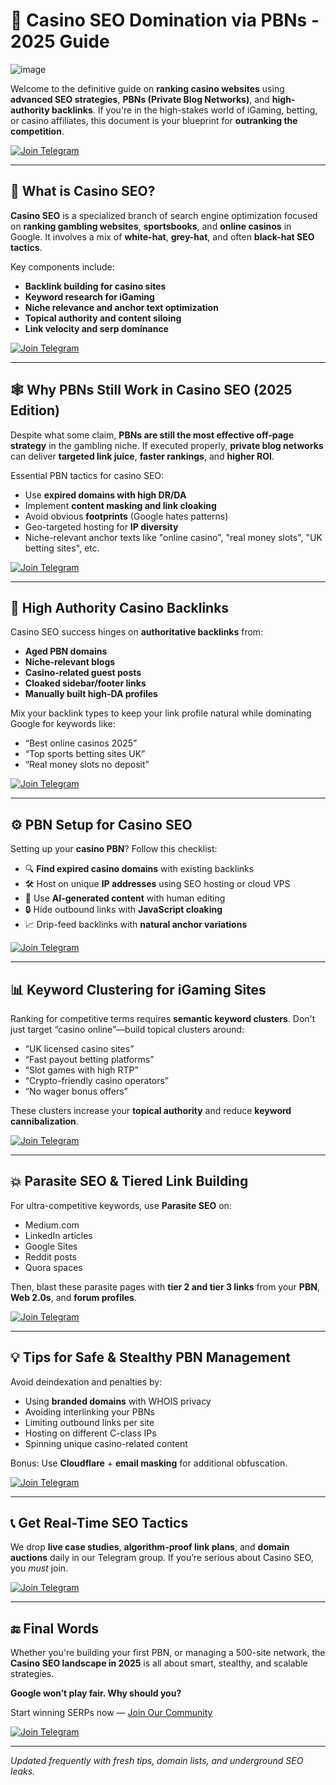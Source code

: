 # 🎯 Casino SEO Domination via PBNs - 2025 Guide

![image](https://github.com/user-attachments/assets/1c37b9d0-eb33-47ea-9906-b6004efb4642)


Welcome to the definitive guide on **ranking casino websites** using **advanced SEO strategies**, **PBNs (Private Blog Networks)**, and **high-authority backlinks**. If you're in the high-stakes world of iGaming, betting, or casino affiliates, this document is your blueprint for **outranking the competition**.

[![Join Telegram](https://img.shields.io/badge/Join-Telegram-blue?style=for-the-badge&logo=telegram)](https://t.me/Seo_Labs)

---

## 🎰 What is Casino SEO?

**Casino SEO** is a specialized branch of search engine optimization focused on **ranking gambling websites**, **sportsbooks**, and **online casinos** in Google. It involves a mix of **white-hat**, **grey-hat**, and often **black-hat SEO tactics**.

Key components include:

- **Backlink building for casino sites**
- **Keyword research for iGaming**
- **Niche relevance and anchor text optimization**
- **Topical authority and content siloing**
- **Link velocity and serp dominance**

[![Join Telegram](https://img.shields.io/badge/Join-Telegram-blue?style=for-the-badge&logo=telegram)](https://t.me/Seo_Labs)

---

## 🕸️ Why PBNs Still Work in Casino SEO (2025 Edition)

Despite what some claim, **PBNs are still the most effective off-page strategy** in the gambling niche. If executed properly, **private blog networks** can deliver **targeted link juice**, **faster rankings**, and **higher ROI**.

Essential PBN tactics for casino SEO:

- Use **expired domains with high DR/DA**
- Implement **content masking and link cloaking**
- Avoid obvious **footprints** (Google hates patterns)
- Geo-targeted hosting for **IP diversity**
- Niche-relevant anchor texts like "online casino", "real money slots", "UK betting sites", etc.

[![Join Telegram](https://img.shields.io/badge/Join-Telegram-blue?style=for-the-badge&logo=telegram)](https://t.me/Seo_Labs)

---

## 🔗 High Authority Casino Backlinks

Casino SEO success hinges on **authoritative backlinks** from:

- **Aged PBN domains**
- **Niche-relevant blogs**
- **Casino-related guest posts**
- **Cloaked sidebar/footer links**
- **Manually built high-DA profiles**

Mix your backlink types to keep your link profile natural while dominating Google for keywords like:

- “Best online casinos 2025”
- “Top sports betting sites UK”
- “Real money slots no deposit”

[![Join Telegram](https://img.shields.io/badge/Join-Telegram-blue?style=for-the-badge&logo=telegram)](https://t.me/Seo_Labs)

---

## ⚙️ PBN Setup for Casino SEO

Setting up your **casino PBN**? Follow this checklist:

- 🔍 **Find expired casino domains** with existing backlinks
- 🛠️ Host on unique **IP addresses** using SEO hosting or cloud VPS
- 📝 Use **AI-generated content** with human editing
- 🔒 Hide outbound links with **JavaScript cloaking**
- 📈 Drip-feed backlinks with **natural anchor variations**

[![Join Telegram](https://img.shields.io/badge/Join-Telegram-blue?style=for-the-badge&logo=telegram)](https://t.me/Seo_Labs)

---

## 📊 Keyword Clustering for iGaming Sites

Ranking for competitive terms requires **semantic keyword clusters**. Don't just target “casino online”—build topical clusters around:

- “UK licensed casino sites”
- “Fast payout betting platforms”
- “Slot games with high RTP”
- “Crypto-friendly casino operators”
- “No wager bonus offers”

These clusters increase your **topical authority** and reduce **keyword cannibalization**.

[![Join Telegram](https://img.shields.io/badge/Join-Telegram-blue?style=for-the-badge&logo=telegram)](https://t.me/Seo_Labs)

---

## 💥 Parasite SEO & Tiered Link Building

For ultra-competitive keywords, use **Parasite SEO** on:

- Medium.com
- LinkedIn articles
- Google Sites
- Reddit posts
- Quora spaces

Then, blast these parasite pages with **tier 2 and tier 3 links** from your **PBN**, **Web 2.0s**, and **forum profiles**.

[![Join Telegram](https://img.shields.io/badge/Join-Telegram-blue?style=for-the-badge&logo=telegram)](https://t.me/Seo_Labs)

---

## 💡 Tips for Safe & Stealthy PBN Management

Avoid deindexation and penalties by:

- Using **branded domains** with WHOIS privacy
- Avoiding interlinking your PBNs
- Limiting outbound links per site
- Hosting on different C-class IPs
- Spinning unique casino-related content

Bonus: Use **Cloudflare** + **email masking** for additional obfuscation.

[![Join Telegram](https://img.shields.io/badge/Join-Telegram-blue?style=for-the-badge&logo=telegram)](https://t.me/Seo_Labs)

---

## 📞 Get Real-Time SEO Tactics

We drop **live case studies**, **algorithm-proof link plans**, and **domain auctions** daily in our Telegram group. If you’re serious about Casino SEO, you *must* join.

[![Join Telegram](https://img.shields.io/badge/Join-Telegram-blue?style=for-the-badge&logo=telegram)](https://t.me/Seo_Labs)

---

## 🔚 Final Words

Whether you're building your first PBN, or managing a 500-site network, the **Casino SEO landscape in 2025** is all about smart, stealthy, and scalable strategies.

**Google won’t play fair. Why should you?**

Start winning SERPs now — [Join Our Community](https://t.me/Seo_Labs)

[![Join Telegram](https://img.shields.io/badge/Join-Telegram-blue?style=for-the-badge&logo=telegram)](https://t.me/Seo_Labs)

---

*Updated frequently with fresh tips, domain lists, and underground SEO leaks.*
